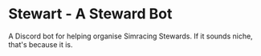 # Stewart - A Steward Bot

A Discord bot for helping organise Simracing Stewards. If it sounds niche,
that's because it is.
